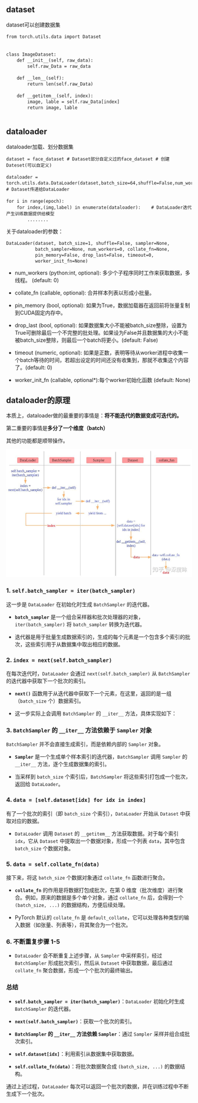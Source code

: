 ## dataset

dataset可以创建数据集


```
from torch.utils.data import Dataset


class ImageDataset:
    def __init__(self, raw_data):
        self.raw_Data = raw_data
    
    def __len__(self):
        return len(self.raw_Data)
    
    def __getitem__(self, index):
        image, lable = self.raw_Data[index]
        return image, lable


```

## dataloader

dataloader加载、划分数据集

```
dataset = face_dataset # Dataset部分自定义过的face_dataset # 创建Dateset(可以自定义)
    
dataloader = torch.utils.data.DataLoader(dataset,batch_size=64,shuffle=False,num_workers=8)  # Dataset传递给DataLoader

for i in range(epoch):
    for index,(img,label) in enumerate(dataloader):    # DataLoader迭代产生训练数据提供给模型
        ........
```

关于dataloader的参数：

```
DataLoader(dataset, batch_size=1, shuffle=False, sampler=None,
           batch_sampler=None, num_workers=0, collate_fn=None,
           pin_memory=False, drop_last=False, timeout=0,
           worker_init_fn=None)
```

- num_workers (python:int, optional): 多少个子程序同时工作来获取数据，多线程。 (default: 0)

- collate_fn (callable, optional): 合并样本列表以形成小批量。

- pin_memory (bool, optional): 如果为True，数据加载器在返回前将张量复制到CUDA固定内存中。

- drop_last (bool, optional): 如果数据集大小不能被batch_size整除，设置为True可删除最后一个不完整的批处理。如果设为False并且数据集的大小不能被batch_size整除，则最后一个batch将更小。(default: False) 

- timeout (numeric, optional): 如果是正数，表明等待从worker进程中收集一个batch等待的时间，若超出设定的时间还没有收集到，那就不收集这个内容了。(default: 0) 

- worker_init_fn (callable, optional*):每个worker初始化函数 (default: None)

## dataloader的原理

本质上，dataloader做的最重要的事情是：**将不能迭代的数据变成可迭代的。**

第二重要的事情是**多分了一个维度（batch）**

其他的功能都是顺带操作。

![dataloader](./dataloader.png "dataloader")    

### 1. `self.batch_sampler = iter(batch_sampler)`  

这一步是 `DataLoader` 在初始化时生成 `BatchSampler` 的迭代器。

- **`batch_sampler`** 是一个组合采样器和批次处理器的对象，`iter(batch_sampler)` 将 `batch_sampler` 转换为迭代器。 

- 迭代器是用于批量生成数据索引的，生成的每个元素是一个包含多个索引的批次，这些索引用于从数据集中取出相应的数据。

### 2. `index = next(self.batch_sampler)`

在每次迭代时，`DataLoader` 会通过 `next(self.batch_sampler)` 从 `BatchSampler` 的迭代器中获取下一个批次的索引。  

- **`next()`** 函数用于从迭代器中获取下一个元素，在这里，返回的是一组（`batch_size` 个）数据索引。

- 这一步实际上会调用 `BatchSampler` 的 `__iter__` 方法，具体实现如下：

### 3. `BatchSampler` 的 `__iter__` 方法依赖于 `Sampler` 对象  

`BatchSampler` 并不会直接生成索引，而是依赖内部的 `Sampler` 对象。  

- **`Sampler`** 是一个生成单个样本索引的迭代器，`BatchSampler` 调用 `Sampler` 的 `__iter__` 方法，逐个生成数据集的索引。  

- 当采样到 `batch_size` 个索引后，`BatchSampler` 将这些索引打包成一个批次，返回给 `DataLoader`。

### 4. `data = [self.dataset[idx] for idx in index]`  

有了一个批次的索引（即 `batch_size` 个索引），`DataLoader` 开始从 `Dataset` 中获取对应的数据。  

- `DataLoader` 调用 `Dataset` 的 `__getitem__` 方法获取数据。对于每个索引 `idx`，它从 `Dataset` 中提取出一个数据对象，形成一个列表 `data`，其中包含 `batch_size` 个数据对象。

### 5. `data = self.collate_fn(data)`

接下来，将这 `batch_size` 个数据对象通过 `collate_fn` 函数进行聚合。  

- **`collate_fn`** 的作用是将数据打包成批次，在第 0 维度（批次维度）进行聚合。例如，原来的数据是多个单个对象，通过 `collate_fn` 后，会得到一个 `(batch_size, ...)` 的数据结构，方便后续处理。

- PyTorch 默认的 `collate_fn` 是 `default_collate`，它可以处理各种类型的输入数据（如张量、列表等），将其聚合为一个批次。

### 6. 不断重复步骤 1-5

- `DataLoader` 会不断重复上述步骤，从 `Sampler` 中采样索引，经过 `BatchSampler` 形成批次索引，然后从 `Dataset` 中获取数据，最后通过 `collate_fn` 聚合数据，形成一个个批次的最终输出。

### 总结

- **`self.batch_sampler = iter(batch_sampler)`**：`DataLoader` 初始化时生成 `BatchSampler` 的迭代器。

- **`next(self.batch_sampler)`**：获取一个批次的索引。

- **`BatchSampler` 的 `__iter__` 方法依赖 `Sampler`**：通过 `Sampler` 采样并组合成批次索引。

- **`self.dataset[idx]`**：利用索引从数据集中获取数据。

- **`self.collate_fn(data)`**：将批次数据聚合成 `(batch_size, ...)` 的数据结构。

通过上述过程，`DataLoader` 每次可以返回一个批次的数据，并在训练过程中不断生成下一个批次。
